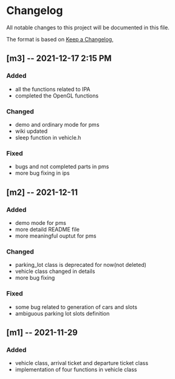 # Changelog

All notable changes to this project will be documented in this file.

The format is based on [Keep a Changelog](https://keepachangelog.com/en/1.0.0/),

## [m3] -- 2021-12-17 2:15 PM

### Added 

- all the functions related to IPA
- completed the OpenGL functions

### Changed

- demo and ordinary mode for pms
- wiki updated
- sleep function in vehicle.h

### Fixed

- bugs and not completed parts in pms
- more bug fixing in ips

## [m2] -- 2021-12-11

### Added

- demo mode for pms
- more detaild README file
- more meaningful ouptut for pms

### Changed

- parking_lot class is deprecated for now(not deleted)
- vehicle class changed in details
- more bug fixing

### Fixed

- some bug related to generation of cars and slots
- ambiguous parking lot slots definition

## [m1] -- 2021-11-29

### Added

- vehicle class, arrival ticket and departure ticket class
- implementation of four functions in vehicle class

